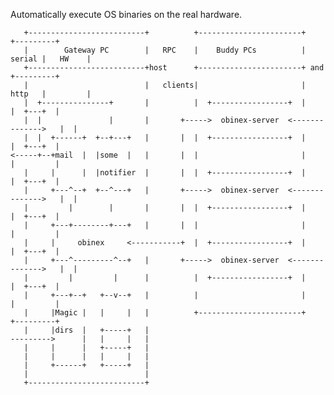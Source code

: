 Automatically execute OS binaries on the real hardware.

       +--------------------------+          +-----------------------+        +---------+
       |        Gateway PC        |   RPC    |    Buddy PCs          | serial |   HW    |
       +--------------------------+host      +-----------------------+ and    +---------+
       |                          |   clients|                       | http   |         |
       |  +---------------+       |          |  +-----------------+  |        |  +---+  |
       |  |               |       |       +----->  obinex-server  <-------------->   |  |
       |  |  +------+  +--+---+   |       |  |  +-----------------+  |        |  +---+  |
    <-----+--+mail  |  |some  |   |       |  |                       |        |         |
       |     |      |  |notifier  |       |  |  +-----------------+  |        |  +---+  |
       |     +---^--+  +--^---+   |       +----->  obinex-server  <-------------->   |  |
       |         |        |       |       |  |  +-----------------+  |        |  +---+  |
       |     +---+--------+---+   |       |  |                       |        |         |
       |     |     obinex     <-----------+  |  +-----------------+  |        |  +---+  |
       |     +---^---------^--+   |       +----->  obinex-server  <-------------->   |  |
       |         |         |      |          |  +-----------------+  |        |  +---+  |
       |     +---+--+   +--v--+   |          |                       |        |         |
       |     |Magic |   |     |   |          +-----------------------+        +---------+
       |     |dirs  |   +-----+   |
    --------->      |   |     |   |
       |     |      |   +-----+   |
       |     |      |   |     |   |
       |     +------+   +-----+   |
       |                          |
       +--------------------------+

